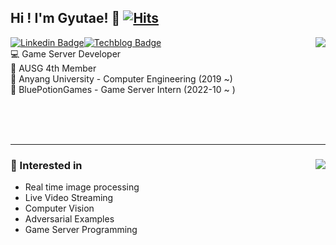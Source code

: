 ## Hi ! I'm Gyutae! 👋 [![Hits](https://hits.seeyoufarm.com/api/count/incr/badge.svg?url=https%3A%2F%2Fgithub.com%2FNoNAMe-0x16%2Fhit-counter&count_bg=%2379C83D&title_bg=%23555555&icon=&icon_color=%23E7E7E7&title=hits&edge_flat=false)](https://hits.seeyoufarm.com)
[![Linkedin Badge](http://img.shields.io/badge/-Linkedin-0077B5?style=flat-square&logo=Linkedin&link=https://www.linkedin.com/in/%EA%B7%9C%ED%83%9C-%EC%98%A4-b26582189/)](https://www.linkedin.com/in/%EA%B7%9C%ED%83%9C-%EC%98%A4-b26582189/)[![Techblog Badge](http://img.shields.io/badge/-Techblog-24292E?style=flat-square&logo=github&link=https://blog.naver.com/einokt)](https://blog.naver.com/einokt)<img align='right' src="https://github-readme-stats.vercel.app/api/top-langs/?username=RustShark&hide=Jupyter%20Notebook&layout=compact"><br/>
💻 Game Server Developer<br/>
📜 AUSG 4th Member<br/>
🏫 Anyang University - Computer Engineering (2019 ~)<br/>
🏢 BluePotionGames - Game Server Intern (2022-10 ~ )<br/>

<br/><br/><br/>

* * *
### 📜 Interested in <img align='right' src="https://github-readme-stats.vercel.app/api?username=RustShark&show_icons=true"><br/>
* Real time image processing
* Live Video Streaming
* Computer Vision
* Adversarial Examples
* Game Server Programming
